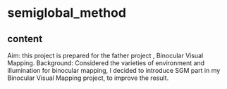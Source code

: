 # semiglobal_method
## content
Aim: this project is prepared for the father project , Binocular Visual Mapping. 
Background: Considered the varieties of environment and illumination for binocular mapping, I decided to introduce SGM part in my Binocular Visual Mapping project, to improve the result.
